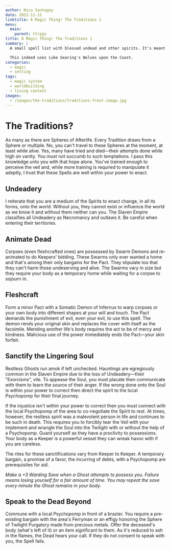 ```yaml
---
author: Nico Santagoy
date: 2022-11-11
linktitle: A Magic Thing! The Traditions 1
menu:
  main:
    parent: ttrpgs
title: A Magic Thing! The Traditions 1
summary: |
  A small spell list with blessed undead and other spirits. It's meant to be expanded upon as part of a larger setting when I get to it.

  This indeed uses Luke Gearing's Wolves upon the Coast.
categories:
  - magic
  - setting
tags:
  - magic system
  - worldbuilding
  - living content
images:
  - /images/the-traditions/traditions-front-image.jpg
---
```


# The Traditions?

As many as there are Spheres of Afterlife. Every Tradition draws from a Sphere or multiple. No, you can't travel to these Spheres at the moment, at least while alive. Yes, many have tried and died—their attempts done while high on vanity. You must not succumb to such temptations. I pass this knowledge unto you with that hope alone. You've trained enough to perceive the veil and, while more training is required to manipulate it adeptly, I trust that these Spells are well within your power to enact.

## Undeadery

I reiterate that you are a medium of the Spirits to enact change, in all its forms, onto the world. Without you, they cannot exist or influence the world as we know it and without them neither can you. The Slaven Empire classifies all Undeadery as Necromancy and outlaws it. Be careful when entering their territories.

## Animate Dead

Corpses (even fleshcrafted ones) are possessed by Swarm Demons and re-animated to do Keepers' bidding. These Swarms only ever wanted a home and that's among their only bargains for the Pact. They stipulate too that they can't harm those undeserving and alive. The Swarms vary in size but they require your body as a temporary home while waiting for a corpse to sojourn in.

## Fleshcraft

Form a minor Pact with a Somatic Demon of Infernus to warp corpses or your own body into different shapes at your will and touch. The Pact demands the punishment of evil, even your evil, to use this spell. The demon rends your original skin and replaces the cover with itself as the facsimile. Mending another life's body requires the act to be of mercy and kindness. Malicious use of the power immediately ends the Pact—your skin forfeit.

## Sanctify the Lingering Soul

Restless Ghosts run amok if left unchecked. Hauntings are egregiously common in the Slaven Empire due to the loss of Undeadery—their "Exorcisms", vile. To appease the Soul, you must placate then communicate with them to learn the source of their anger. If the wrong done onto the Soul is within your power to correct then direct the spirit to the local Psychopomp for their final journey.

If the injustice isn't within your power to correct then you must connect with the local Psychopomp of the area to co-negotiate the Spirit to rest. At times, however, the restless spirit was a malevolent person in life and continues to be such in death. This requires you to forcibly tear the Veil with your implement and wrangle the Soul into the Twilight with or without the help of a Psychopomp. Guard yourself as they have a proclivity to possessions. Your body as a Keeper is a powerful vessel they can wreak havoc with if you are careless.

The rites for these sanctifications vary from Keeper to Keeper. A temporary bargain, a promise of a favor, the incurring of debts, with a Psychopomp are prerequisites for aid.

_Make a +3 Warding Save when a Ghost attempts to possess you. Failure means losing yourself for a fair amount of time. You may repeat the save every minute the Ghost remains in your body._

## Speak to the Dead Beyond

Commune with a local Psychopomp in front of a brazier. You require a pre-existing bargain with the area's Ferryman or an effigy honoring the Sphere of Twilight Purgatory made from precious metals. Offer the deceased's body (what's left of it) or an item significant to them. As it's reduced to ash in the flames, the Dead hears your call. If they do not consent to speak with you, the Spell fails.
